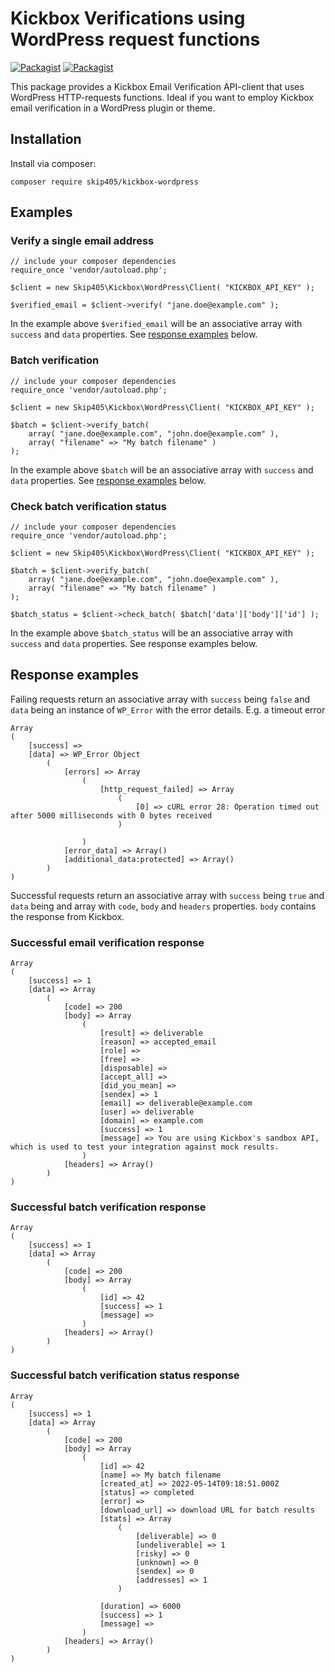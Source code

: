 # Kickbox Verifications using WordPress request functions

[![Packagist](https://img.shields.io/packagist/v/skip405/kickbox-wordpress)](https://packagist.org/packages/skip405/kickbox-wordpress)
[![Packagist](https://img.shields.io/packagist/dt/skip405/kickbox-wordpress)](https://packagist.org/packages/skip405/kickbox-wordpress)

This package provides a Kickbox Email Verification API-client that uses WordPress HTTP-requests functions. Ideal if you want to employ Kickbox email verification in a WordPress plugin or theme.

## Installation
Install via composer:

```
composer require skip405/kickbox-wordpress
```

## Examples

### Verify a single email address
```
// include your composer dependencies
require_once 'vendor/autoload.php';

$client = new Skip405\Kickbox\WordPress\Client( "KICKBOX_API_KEY" );

$verified_email = $client->verify( "jane.doe@example.com" );
```

In the example above `$verified_email` will be an associative array with `success` and `data` properties. See [response examples](#response-examples) below.

### Batch verification
```
// include your composer dependencies
require_once 'vendor/autoload.php';

$client = new Skip405\Kickbox\WordPress\Client( "KICKBOX_API_KEY" );

$batch = $client->verify_batch(
    array( "jane.doe@example.com", "john.doe@example.com" ),
    array( "filename" => "My batch filename" )
);
```

In the example above `$batch` will be an associative array with `success` and `data` properties. See [response examples](#response-examples) below.

### Check batch verification status
```
// include your composer dependencies
require_once 'vendor/autoload.php';

$client = new Skip405\Kickbox\WordPress\Client( "KICKBOX_API_KEY" );

$batch = $client->verify_batch(
    array( "jane.doe@example.com", "john.doe@example.com" ),
    array( "filename" => "My batch filename" )
);

$batch_status = $client->check_batch( $batch['data']['body']['id'] );
```

In the example above `$batch_status` will be an associative array with `success` and `data` properties. See response examples below.

## Response examples

Failing requests return an associative array with `success` being `false` and `data` being an instance of `WP_Error` with the error details. E.g. a timeout error

```
Array
(
    [success] => 
    [data] => WP_Error Object
        (
            [errors] => Array
                (
                    [http_request_failed] => Array
                        (
                            [0] => cURL error 28: Operation timed out after 5000 milliseconds with 0 bytes received
                        )

                )
            [error_data] => Array()
            [additional_data:protected] => Array()
        )
)
```

Successful requests return an associative array with `success` being `true` and `data` being and array with `code`, `body` and `headers` properties. `body` contains the response from Kickbox.

### Successful email verification response

```
Array
(
    [success] => 1
    [data] => Array
        (
            [code] => 200
            [body] => Array
                (
                    [result] => deliverable
                    [reason] => accepted_email
                    [role] => 
                    [free] => 
                    [disposable] => 
                    [accept_all] => 
                    [did_you_mean] => 
                    [sendex] => 1
                    [email] => deliverable@example.com
                    [user] => deliverable
                    [domain] => example.com
                    [success] => 1
                    [message] => You are using Kickbox's sandbox API, which is used to test your integration against mock results.
                )
            [headers] => Array()
        )
)
```

### Successful batch verification response

```
Array
(
    [success] => 1
    [data] => Array
        (
            [code] => 200
            [body] => Array
                (
                    [id] => 42
                    [success] => 1
                    [message] => 
                )
            [headers] => Array()
        )
)
```

### Successful batch verification status response

```
Array
(
    [success] => 1
    [data] => Array
        (
            [code] => 200
            [body] => Array
                (
                    [id] => 42
                    [name] => My batch filename
                    [created_at] => 2022-05-14T09:18:51.000Z
                    [status] => completed
                    [error] => 
                    [download_url] => download URL for batch results
                    [stats] => Array
                        (
                            [deliverable] => 0
                            [undeliverable] => 1
                            [risky] => 0
                            [unknown] => 0
                            [sendex] => 0
                            [addresses] => 1
                        )

                    [duration] => 6000
                    [success] => 1
                    [message] => 
                )
            [headers] => Array()
        )
)

```